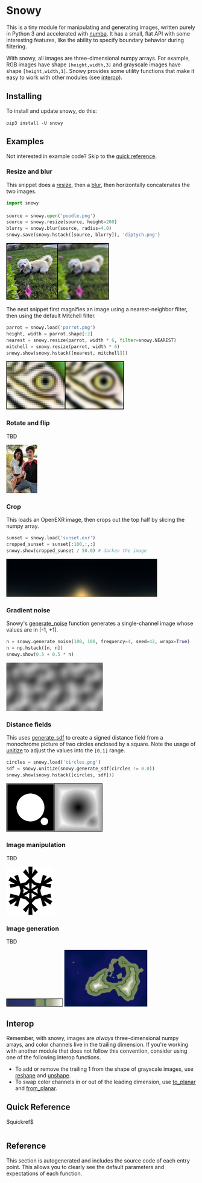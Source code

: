# Snowy

This is a tiny module for manipulating and generating images, written purely in Python 3 and
accelerated with [numba](https://numba.pydata.org/). It has a small, flat API with some interesting
features, like the ability to specify boundary behavior during filtering.

With snowy, all images are three-dimensional numpy arrays. For example, RGB images have shape
`[height,width,3]` and grayscale images have shape `[height,width,1]`. Snowy provides some
utility functions that make it easy to work with other modules (see [interop](#interop)).

## Installing

To install and update snowy, do this:

`pip3 install -U snowy`

## Examples

Not interested in example code? Skip to the [quick reference](#quick_reference).

### Resize and blur

This snippet does a [resize](#resize), then a [blur](#blur), then horizontally concatenates the two
images.

```python
import snowy

source = snowy.open('poodle.png')
source = snowy.resize(source, height=200)
blurry = snowy.blur(source, radius=4.0)
snowy.save(snowy.hstack([source, blurry]), 'diptych.png')
```

<img src="diptych.png" height="150px">

The next snippet first magnifies an image using a nearest-neighbor filter, then using the default
Mitchell filter.

```python
parrot = snowy.load('parrot.png')
height, width = parrot.shape[:2]
nearest = snowy.resize(parrot, width * 6, filter=snowy.NEAREST) 
mitchell = snowy.resize(parrot, width * 6)
snowy.show(snowy.hstack([nearest, mitchell]))
```

<img src="diptych-parrot.png" height="128px">

### Rotate and flip

TBD

<img src="gibbons.jpg" height="128px">

### Crop

This loads an OpenEXR image, then crops out the top half by slicing the numpy array.

```python
sunset = snowy.load('sunset.exr')
cropped_sunset = sunset[:100,:,:]
snowy.show(cropped_sunset / 50.0) # darken the image
```

<img src="cropped-sunset.png" height="100px">

### Gradient noise

Snowy's [generate_noise](#generate_noise) function generates a single-channel image whose values are
in [-1,&nbsp;+1].

```python
n = snowy.generate_noise(100, 100, frequency=4, seed=42, wrapx=True)
n = np.hstack([n, n])
snowy.show(0.5 + 0.5 * n)
```

<img src="noise.png" height="128px">

### Distance fields

This uses [generate_sdf](#generate_sdf) to create a signed distance field from a monochrome
picture of two circles enclosed by a square. Note the usage of [unitize](#unitize) to adjust the
values into the `[0,1]` range.

```python
circles = snowy.load('circles.png')
sdf = snowy.unitize(snowy.generate_sdf(circles != 0.0))
snowy.show(snowy.hstack([circles, sdf]))
```

<img src="sdf.png" height="128px">

### Image manipulation

TBD

<img src="snowflake.png" height="128px">

### Image generation

TBD

<img src="gradient.png" width="150px">

<img src="island.png" height="150px">

## Interop

Remember, with snowy, images are *always* three-dimensional numpy arrays, and color channels live
in the trailing dimension. If you're working with another module that does not follow this
convention, consider using one of the following interop functions.

- To add or remove the trailing 1 from the shape of grayscale images, use [reshape](#reshape) and
[unshape](#unshape).
- To swap color channels in or out of the leading dimension, use [to_planar](#to_planar) and
[from_planar](#from_planar).

## Quick Reference

<table>
$quickref$
</table>

## Reference

This section is autogenerated and includes the source code of each entry point. This allows
you to clearly see the default parameters and expectations of each function.
